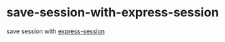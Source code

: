 # save-session-with-express-session

save session with [express-session](https://github.com/expressjs/session)
